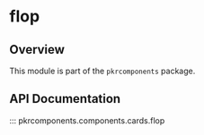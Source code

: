 # flop

## Overview

This module is part of the `pkrcomponents` package.

## API Documentation

::: pkrcomponents.components.cards.flop
